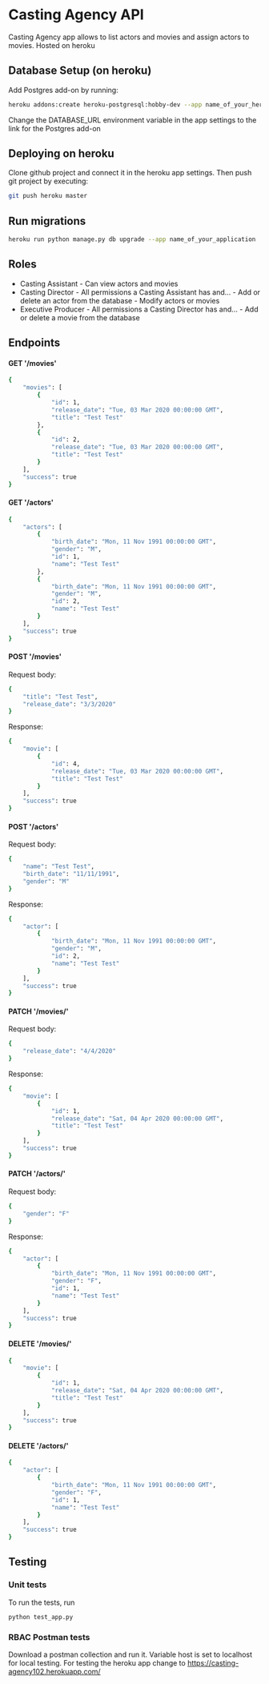 # Casting Agency API
Casting Agency app allows to list actors and movies and assign actors to movies. 
Hosted on heroku

## Database Setup (on heroku)
Add Postgres add-on by running:
```bash
heroku addons:create heroku-postgresql:hobby-dev --app name_of_your_heroku_application
```
Change the DATABASE_URL environment variable in the app settings to the link for the Postgres add-on

## Deploying on heroku

Clone github project and connect it in the heroku app settings. Then push git project by executing:

```bash
git push heroku master
```

## Run migrations

```bash
heroku run python manage.py db upgrade --app name_of_your_application
```

## Roles

- Casting Assistant
        - Can view actors and movies
- Casting Director
        - All permissions a Casting Assistant has and…
        - Add or delete an actor from the database
        - Modify actors or movies
- Executive Producer
        - All permissions a Casting Director has and…
        - Add or delete a movie from the database

## Endpoints

#### GET '/movies'
```bash
{
    "movies": [
        {
            "id": 1,
            "release_date": "Tue, 03 Mar 2020 00:00:00 GMT",
            "title": "Test Test"
        },
        {
            "id": 2,
            "release_date": "Tue, 03 Mar 2020 00:00:00 GMT",
            "title": "Test Test"
        }
    ],
    "success": true
}
```

#### GET '/actors'
```bash
{
    "actors": [
        {
            "birth_date": "Mon, 11 Nov 1991 00:00:00 GMT",
            "gender": "M",
            "id": 1,
            "name": "Test Test"
        },
        {
            "birth_date": "Mon, 11 Nov 1991 00:00:00 GMT",
            "gender": "M",
            "id": 2,
            "name": "Test Test"
        }
    ],
    "success": true
}
```
#### POST '/movies'
Request body:
```bash
{
    "title": "Test Test",
    "release_date": "3/3/2020"
}
```
Response:
```bash
{
    "movie": [
        {
            "id": 4,
            "release_date": "Tue, 03 Mar 2020 00:00:00 GMT",
            "title": "Test Test"
        }
    ],
    "success": true
}
```
#### POST '/actors'
Request body:
```bash
{
    "name": "Test Test",
    "birth_date": "11/11/1991",
    "gender": "M"
}
```
Response:
```bash
{
    "actor": [
        {
            "birth_date": "Mon, 11 Nov 1991 00:00:00 GMT",
            "gender": "M",
            "id": 2,
            "name": "Test Test"
        }
    ],
    "success": true
}
```

#### PATCH '/movies/<id>'
Request body:
```bash
{
    "release_date": "4/4/2020"
}
```
Response:
```bash
{
    "movie": [
        {
            "id": 1,
            "release_date": "Sat, 04 Apr 2020 00:00:00 GMT",
            "title": "Test Test"
        }
    ],
    "success": true
}
```

#### PATCH '/actors/<id>'
Request body:
```bash
{
    "gender": "F"
}
```
Response:
```bash
{
    "actor": [
        {
            "birth_date": "Mon, 11 Nov 1991 00:00:00 GMT",
            "gender": "F",
            "id": 1,
            "name": "Test Test"
        }
    ],
    "success": true
}
```

#### DELETE '/movies/<id>'

```bash
{
    "movie": [
        {
            "id": 1,
            "release_date": "Sat, 04 Apr 2020 00:00:00 GMT",
            "title": "Test Test"
        }
    ],
    "success": true
}
```

#### DELETE '/actors/<id>'

```bash
{
    "actor": [
        {
            "birth_date": "Mon, 11 Nov 1991 00:00:00 GMT",
            "gender": "F",
            "id": 1,
            "name": "Test Test"
        }
    ],
    "success": true
}
```

## Testing

### Unit tests
To run the tests, run
```
python test_app.py
```

### RBAC Postman tests
Download a postman collection and run it.
Variable host is set to localhost for local testing. For testing the heroku app change to https://casting-agency102.herokuapp.com/